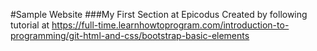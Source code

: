 #Sample Website
###My First Section at Epicodus
Created by following tutorial at https://full-time.learnhowtoprogram.com/introduction-to-programming/git-html-and-css/bootstrap-basic-elements